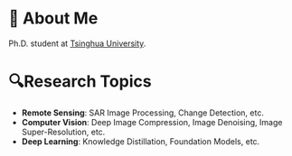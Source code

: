 # 👋 About Me

Ph.D. student at [Tsinghua University](https://www.tsinghua.edu.cn/).

# 🔍Research Topics

- **Remote Sensing**: SAR Image Processing, Change Detection, etc.
- **Computer Vision**: Deep Image Compression, Image Denoising, Image Super-Resolution, etc.
- **Deep Learning**: Knowledge Distillation, Foundation Models, etc.
